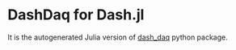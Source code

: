 # DashDaq for Dash.jl

It is the autogenerated Julia version of [dash_daq](https://pypi.org/project/dash_daq/) python package. 
